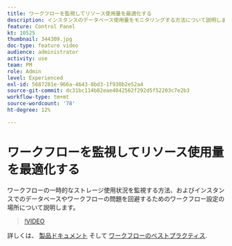 ```yaml
---
title: ワークフローを監視してリソース使用量を最適化する
description: インスタンスのデータベース使用量をモニタリングする方法について説明します。
feature: Control Panel
kt: 10525
thumbnail: 344309.jpg
doc-type: feature video
audience: administrator
activity: use
team: PM
role: Admin
level: Experienced
exl-id: 5687281e-966a-4643-8bd3-1f930b2e52a4
source-git-commit: dc31bc114b82eae4042562f292d5f52203c7e2b3
workflow-type: tm+mt
source-wordcount: '78'
ht-degree: 12%

---
```


# ワークフローを監視してリソース使用量を最適化する

ワークフローの一時的なストレージ使用状況を監視する方法、およびインスタンスでのデータベースやワークフローの問題を回避するためのワークフロー設定の場所について説明します。

>[!VIDEO](https://video.tv.adobe.com/v/344309/?quality=12)

詳しくは、 [製品ドキュメント](https://experienceleague.adobe.com/docs/control-panel/using/performance-monitoring/database-monitoring/workflow-monitoring.html?lang=en) そして [ワークフローのベストプラクティス](https://experienceleague.adobe.com/docs/campaign-classic/using/automating-with-workflows/introduction/workflow-best-practices.html?lang=en).
